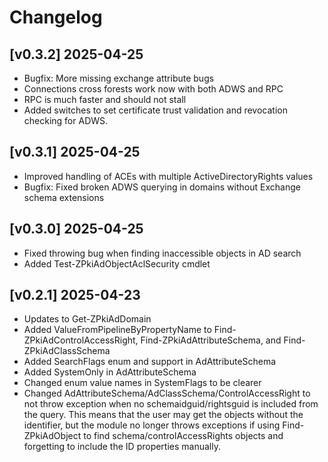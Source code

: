 # Changelog

## [v0.3.2] 2025-04-25
- Bugfix: More missing exchange attribute bugs
- Connections cross forests work now with both ADWS and RPC
- RPC is much faster and should not stall 
- Added switches to set certificate trust validation and revocation checking for ADWS.

## [v0.3.1] 2025-04-25
- Improved handling of ACEs with multiple ActiveDirectoryRights values
- Bugfix: Fixed broken ADWS querying in domains without Exchange schema extensions

## [v0.3.0] 2025-04-25
- Fixed throwing bug when finding inaccessible objects in AD search
- Added Test-ZPkiAdObjectAclSecurity cmdlet

## [v0.2.1] 2025-04-23
- Updates to Get-ZPkiAdDomain
- Added ValueFromPipelineByPropertyName to Find-ZPkiAdControlAccessRight, Find-ZPkiAdAttributeSchema, and Find-ZPkiAdClassSchema
- Added SearchFlags enum and support in AdAttributeSchema
- Added SystemOnly in AdAttributeSchema
- Changed enum value names in SystemFlags to be clearer
- Changed AdAttributeSchema/AdClassSchema/ControlAccessRight to not throw exception when no schemaidguid/rightsguid is included from the query. This means that the user may get the objects without the identifier, but the module no longer throws exceptions if using Find-ZPkiAdObject to find schema/controlAccessRights objects and forgetting to include the ID properties manually.
